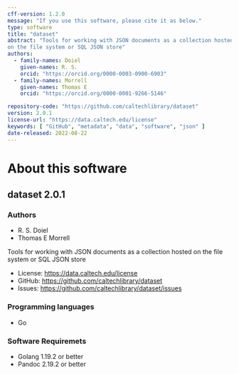 ```yaml
---
cff-version: 1.2.0
message: "If you use this software, please cite it as below."
type: software
title: "dataset"
abstract: "Tools for working with JSON documents as a collection hosted
on the file system or SQL JSON store"
authors:
  - family-names: Doiel
    given-names: R. S.
    orcid: "https://orcid.org/0000-0003-0900-6903"
  - family-names: Morrell
    given-names: Thomas E
    orcid: "https://orcid.org/0000-0001-9266-5146"

repository-code: "https://github.com/caltechlibrary/dataset"
version: 2.0.1
license-url: "https://data.caltech.edu/license"
keywords: [ "GitHub", "metadata", "data", "software", "json" ]
date-released: 2022-08-22
---
```


About this software
===================

## dataset 2.0.1

### Authors

- R. S. Doiel
- Thomas E Morrell

Tools for working with JSON documents as a collection hosted on the file
system or SQL JSON store


- License: https://data.caltech.edu/license
- GitHub: https://github.com/caltechlibrary/dataset
- Issues: https://github.com/caltechlibrary/dataset/issues


### Programming languages

- Go


### Software Requiremets

- Golang 1.19.2 or better
- Pandoc 2.19.2 or better
